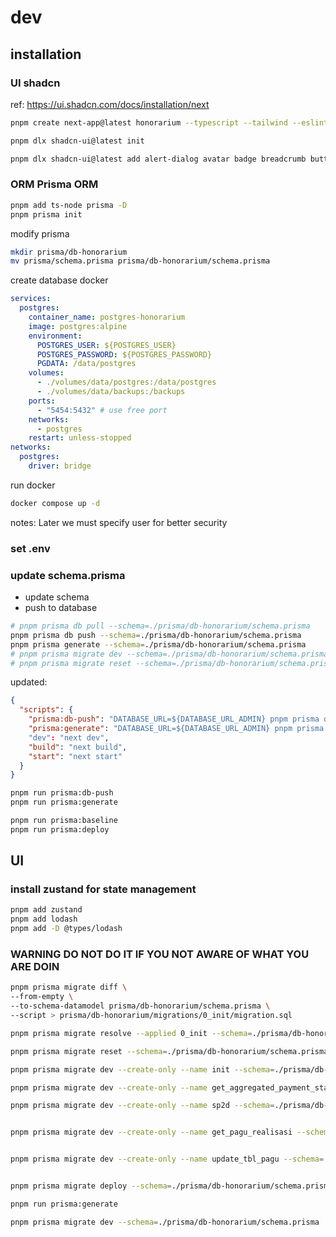 # dev

## installation

### UI shadcn

ref: <https://ui.shadcn.com/docs/installation/next>

```sh
pnpm create next-app@latest honorarium --typescript --tailwind --eslint

pnpm dlx shadcn-ui@latest init

pnpm dlx shadcn-ui@latest add alert-dialog avatar badge breadcrumb button calendar card checkbox collapsible dialog dropdown-menu form input label navigation-menu pagination popover progress scroll-area separator sheet skeleton sonner switch table @tanstack/react-table tabs textarea toast tooltip
```

### ORM Prisma ORM

```sh
pnpm add ts-node prisma -D
pnpm prisma init
```

modify prisma

```sh
mkdir prisma/db-honorarium
mv prisma/schema.prisma prisma/db-honorarium/schema.prisma
```

create database docker

```yml
services:
  postgres:
    container_name: postgres-honorarium
    image: postgres:alpine
    environment:
      POSTGRES_USER: ${POSTGRES_USER}
      POSTGRES_PASSWORD: ${POSTGRES_PASSWORD}
      PGDATA: /data/postgres
    volumes:
      - ./volumes/data/postgres:/data/postgres
      - ./volumes/data/backups:/backups
    ports:
      - "5454:5432" # use free port
    networks:
      - postgres
    restart: unless-stopped
networks:
  postgres:
    driver: bridge
```

run docker

```sh
docker compose up -d
```

notes:
Later we must specify user for better security

### set .env

### update schema.prisma

- update schema
- push to database

```sh
# pnpm prisma db pull --schema=./prisma/db-honorarium/schema.prisma
pnpm prisma db push --schema=./prisma/db-honorarium/schema.prisma
pnpm prisma generate --schema=./prisma/db-honorarium/schema.prisma
# pnpm prisma migrate dev --schema=./prisma/db-honorarium/schema.prisma
# pnpm prisma migrate reset --schema=./prisma/db-honorarium/schema.prisma
```

updated:

```json
{
  "scripts": {
    "prisma:db-push": "DATABASE_URL=${DATABASE_URL_ADMIN} pnpm prisma db push --schema=./prisma/db-honorarium/schema.prisma",
    "prisma:generate": "DATABASE_URL=${DATABASE_URL_ADMIN} pnpm prisma generate --schema=./prisma/db-honorarium/schema.prisma"
    "dev": "next dev",
    "build": "next build",
    "start": "next start"
  }
}
```

```sh
pnpm run prisma:db-push
pnpm run prisma:generate

```

```sh
pnpm run prisma:baseline
pnpm run prisma:deploy
```

## UI

### install zustand for state management

```sh
pnpm add zustand
pnpm add lodash
pnpm add -D @types/lodash
```

### WARNING DO NOT DO IT IF YOU NOT AWARE OF WHAT YOU ARE DOIN

```sh
pnpm prisma migrate diff \
--from-empty \
--to-schema-datamodel prisma/db-honorarium/schema.prisma \
--script > prisma/db-honorarium/migrations/0_init/migration.sql

pnpm prisma migrate resolve --applied 0_init --schema=./prisma/db-honorarium/schema.prisma
```

```sh
pnpm prisma migrate reset --schema=./prisma/db-honorarium/schema.prisma
```

```sh
pnpm prisma migrate dev --create-only --name init --schema=./prisma/db-honorarium/schema.prisma

pnpm prisma migrate dev --create-only --name get_aggregated_payment_status --schema=./prisma/db-honorarium/schema.prisma

pnpm prisma migrate dev --create-only --name sp2d --schema=./prisma/db-honorarium/schema.prisma


pnpm prisma migrate dev --create-only --name get_pagu_realisasi --schema=./prisma/db-honorarium/schema.prisma


pnpm prisma migrate dev --create-only --name update_tbl_pagu --schema=./prisma/db-honorarium/schema.prisma


pnpm prisma migrate deploy --schema=./prisma/db-honorarium/schema.prisma

pnpm run prisma:generate

pnpm prisma migrate dev --schema=./prisma/db-honorarium/schema.prisma
```
